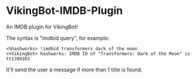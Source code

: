 VikingBot-IMDB-Plugin
=====================

An IMDB plugin for VikingBot!

The syntax is "imdbid query", for example:
```
<%hashworks> !imdbid transformers dark of the moon
<+VikingBot> hashworks: IMDB ID of "Transformers: Dark of the Moon" is tt1399103
```

It'll send the user a message if more than 1 title is found.
